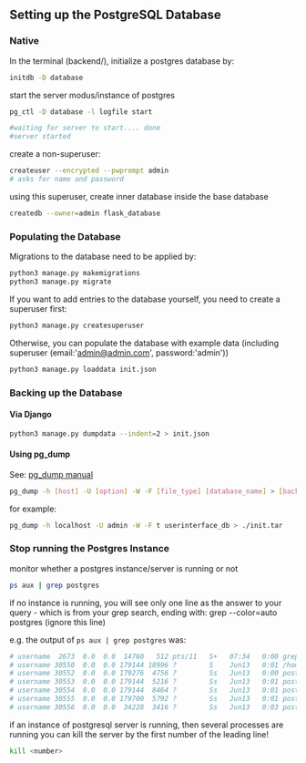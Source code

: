 ## Setting up the PostgreSQL Database

### Native

In the terminal (backend/), initialize a postgres database by:
````bash
initdb -D database
````

start the server modus/instance of postgres

````bash
pg_ctl -D database -l logfile start

#waiting for server to start.... done
#server started
````

create a non-superuser:

````bash
createuser --encrypted --pwprompt admin
# asks for name and password
````

using this superuser, create inner database inside the base database

````bash
createdb --owner=admin flask_database
````

### Populating the Database

Migrations to the database need to be applied by:
```python
python3 manage.py makemigrations
python3 manage.py migrate
```
If you want to add entries to the database yourself, you need to create a superuser first:
```python
python3 manage.py createsuperuser
```
Otherwise, you can populate the database with example data (including superuser (email:'admin@admin.com', password:'admin'))
```python
python3 manage.py loaddata init.json
```

### Backing up the Database

#### Via Django

````bash
python3 manage.py dumpdata --indent=2 > init.json
````

#### Using pg_dump

See: [pg_dump manual](https://www.postgresql.org/docs/12/app-pgdump.html)

````bash
pg_dump -h [host] -U [option] -W -F [file_type] [database_name] > [backup_name]
````

for example:

````bash
pg_dump -h localhost -U admin -W -F t userinterface_db > ./init.tar
````


### Stop running the Postgres Instance

monitor whether a postgres instance/server is running or not
````bash
ps aux | grep postgres
````
if no instance is running, you will see only one line as the answer to your query - which is from your grep search,
ending with: grep --color=auto postgres
(ignore this line)

e.g. the output of `ps aux | grep postgres` was:
````bash
# username  2673  0.0  0.0  14760   512 pts/11   S+   07:34   0:00 grep --color=auto postgres
# username 30550  0.0  0.0 179144 18996 ?        S    Jun13   0:01 /home/username/miniconda3/envs/django/bin/postgres -D mylocal_db
# username 30552  0.0  0.0 179276  4756 ?        Ss   Jun13   0:00 postgres: checkpointer process   
# username 30553  0.0  0.0 179144  5216 ?        Ss   Jun13   0:01 postgres: writer process   
# username 30554  0.0  0.0 179144  8464 ?        Ss   Jun13   0:01 postgres: wal writer process   
# username 30555  0.0  0.0 179700  5792 ?        Ss   Jun13   0:01 postgres: autovacuum launcher process   
# username 30556  0.0  0.0  34228  3416 ?        Ss   Jun13   0:03 postgres: stats collector process  
````

if an instance of postgresql server is running, then several processes are running
you can kill the server by the first number of the leading line!

````bash
kill <number>
````
